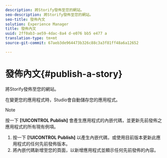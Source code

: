 ```yaml
---
description: 將Storify發佈至您的網站。
seo-description: 將Storify發佈至您的網站。
seo-title: 發佈內文
solution: Experience Manager
title: 發佈內文
uuid: 2ff0ab3-ae59-4dac-8a4 d-e076 bb5 e477 a
translation-type: tm+mt
source-git-commit: 67aeb3de964473b326c88c3a3f81ff48a6a12652

---
```



# 發佈內文{#publish-a-story}

將Storify發佈至您的網站。

在變更您的應用程式時，Studio會自動儲存您的應用程式。

>[!NOTE]
>
>按一下 **[!UICONTROL Publish]** 會產生應用程式的內嵌代碼，並更新先前發佈之應用程式的所有現有例項。

1. 按一下 **[!UICONTROL Publish]** 以產生內嵌代碼，或使用目前版本更新此應用程式的任何先前發佈版本。
1. 將內嵌代碼新增至您的頁面，以新增應用程式並顯示任何先前發佈的內容。

